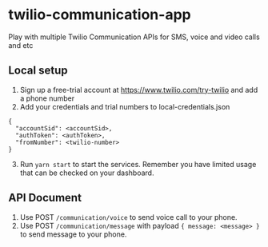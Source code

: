 # twilio-communication-app
Play with multiple Twilio Communication APIs for SMS, voice and video calls and etc

## Local setup

1. Sign up a free-trial account at https://www.twilio.com/try-twilio and add a phone number
2. Add your credentials and trial numbers to local-credentials.json
```
{
  "accountSid": <accountSid>,
  "authToken": <authToken>,
  "fromNumber": <twilio-number>
}
```
3. Run ```yarn start``` to start the services. Remember you have limited usage that can be checked on your dashboard.

## API Document
1. Use POST ```/communication/voice``` to send voice call to your phone.
2. Use POST ```/communication/message``` with payload ```{ message: <message> }``` to send message to your phone.
